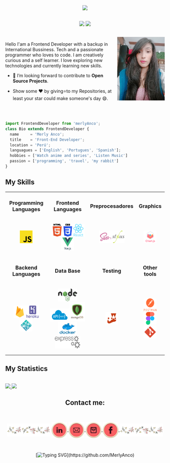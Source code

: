 <div align="center">
  <img src="./img/Banner Mer.gif" ><br/>
<br/>

  ![](https://komarev.com/ghpvc/?username=MerlyAnco&color=ff69b4)
    <img src="https://img.shields.io/badge/Languages-English%20%26%20Portugués-ff69b4" />
</div>
<br/>

<img align='right' src="./img/foto.jpg" width="150" height="200">

Hello I'am a Frontend Developer with a backup in International Bussiness. Tech and a passionate programmer who loves to code. I am creatively curious and a self learner. I love exploring new technologies and currently learning new skills.  <br> 

- 💬 I’m looking forward to contribute to **Open Source Projects**.

-  Show some ❤ by giving⭐to my Repositories, at least your star could make someone's day 😄.

<br><br>

```js
import FrontendDeveloper from 'merlyAnco';
class Bio extends FrontendDeveloper {
  name     = 'Merly Anco';
  title    = 'Front-End Developer';
  location = 'Perú';
  languagues = ['English', 'Portugues', 'Spanish'];
  hobbies = ['Watch anime and series', 'Listen Music']
  passion = ['programming', 'travel', 'my rabbit']
}
```
## My Skills

<div>

| | | | |
|--|--|--|--|
|<h3 align="center">Programming Languages</h3>|<h3 align="center">Frontend Languages</h3>|<h3 align="center">Preprocesadores</h3>|<h3 align="center">Graphics</h3>|
|<p align="center"><img title='Javascript' src='img/javascript.png' alt="javascript" width="40" height="40"/></a></p>|<p align="center"><a href="https://www.w3.org/html/" target="_blank" rel="noreferrer"><img title='Html5' src="img/html5.png"  alt="html5" width="40" height="40"/></a><a href="https://lenguajecss.com/css/" target="_blank" rel="noreferrer"><img title='Css3' src="img/css3.png"  alt="css3" width="27" height="40"/></a><a href="https://reactjs.org/" target="_blank" rel="noreferrer"><img title='react' src="img/react.svg    "  alt="react" width="40" height="40"/></a><a href="https://vuejs.org/" target="_blank" rel="noreferrer"><img title='vue' src="img/vue.svg"  alt="vue" width="40" height="40"/></a></p> |<p align=center><a href="https://sass-lang.com/" target="_blank" rel="noreferrer"><img title='sass' src="img/sass.svg"  alt="sass" width="40" height="40"/></a><a href="https://github.com/stylus/stylus" target="_blank" rel="noreferrer"><img title='stylus' src="img/stylus.png"  alt="stylus" width="40" height="40"/></a></p>|<p align="center"><a href="https://www.chartjs.org/" target="_blank" rel="noreferrer"><img title='chartjs' src="img/chart.svg"  alt="chartjs" width="40" height="40"/></a></p>|
|<h3 align="center">Backend Languages</h3>|<h3 align="center">Data Base</h3>|<h3 align="center">Testing</h3>| <h3 align="center">Other tools</h3>|
|<p align="center"><a href="https://firebase.google.com/" target="_blank" rel="noreferrer"><img title='firebase' src="img/firebase.svg"  alt="firebase" width="40" height="40"/></a><a href="https://www.heroku.com/" target="_blank" rel="noreferrer"><img title='heroku' src="img/heroku.svg"  alt="heroku" width="40" height="40"/></a><a href="https://www.netlify.com/" target="_blank" rel="noreferrer"><img title='netlify' src="img/netifly.svg"  alt="netlify" width="40" height="40"/></a></p>|<p align="center"><a href="https://nodejs.org/en/" target="_blank" rel="noreferrer"><img title='nodejs' src='img/node.png' alt="nodejs" width="60" height="40"/></a><a href="https://www.redhat.com/es/topics/api/what-is-a-rest-api" target="_blank" rel="noreferrer"><img title='api_rest' src='img/api_rest.png' alt="api_rest" width="60" height="40"/></a><a href="https://www.mongodb.org/html/" target="_blank" rel="noreferrer"><img title='mongodb' src='img/mongodb.png' alt="mongodb" width="50" height="60"/></a><a href="https://www.docker.com/" target="_blank" rel="noreferrer"><img title='docker' src='img/docker.png' alt="docker" width="60" height="40"/></a><a href="https://expressjs.com/" target="_blank" rel="noreferrer"><img title='expressjs' src='img/express-routing-logo.png' alt="expressjs" width="80" height="40"/></a></p>|<p align="center"><a href="https://jestjs.io/" target="_blank" rel="noreferrer"><img title='jestjs' src="img/jest.svg"  alt="jestjs" width="40" height="40"/></a></p>|<p align="center"><a href="https://www.postman.com/" target="_blank" rel="noreferrer"><img title='postman' src="img/postman-logo.png"  alt="postman" width="40" height="40"/></a> <a href="https://www.figma.com/" target="_blank" rel="noreferrer"><img title='figma' src="img/figma.svg"  alt="figma" width="40" height="40"/></a><a href="https://git-scm.com/" target="_blank" rel="noreferrer"><img title='git' src="img/git.svg"  alt="git" width="40" height="40"/></a>   </p>


</div>

## My Statistics

<br/>
<div align="left">
  <a href="https://abhigyantrips.dev/">
  <img width="49.5%" src="https://github-readme-stats.vercel.app/api?username=MerlyAnco&show_icons=true&theme=monokai&hide_border=true" />
    <img width="49.5%" src="https://github-readme-streak-stats.herokuapp.com/?user=MerlyAnco&theme=monokai&hide_border=true" />
  </a>
</div>

<h2 align="center">Contact me:</h2><br>

<p align="center">
<img align="center" title='LinkedIn' src="img/linea.gif" alt="Twitter" height="40"/>
  <a href="https://www.linkedin.com/in/merly-anco-porras-56917012b/" target="_blank">
    <img align="center" title='LinkedIn' src="img/linkedin.png" alt="Twitter" height="50" width="50" />
  </a>
  <a href="mailto:merly2257@gmail.com" target="_blank">
    <img align="center" title='Gmail' src="img/email.png" alt="Linkedin"  height="50" width="50" />
  </a>
  <a href="https://www.instagram.com/merly.anco/" target="_blank">
    <img align="center" title='Instagram' src="img/instagram.png" alt="Gmail" height="50" width="50" />
  </a>
  <a href="https://www.facebook.com/merly.ap22/" target="_blank">
    <img align="center" title='Facebook' src="img/fb.png" alt="Facebook" height="50" width="50" />
  </a>
  <img align="center" title='LinkedIn' src="img/linea.gif" alt="Twitter" height="40"/>
</p>
<br>

<div align="center">

[![Typing SVG](https://readme-typing-svg.herokuapp.com/?lines=Thanks+For+Visiting!!&center=true&color="ff69b4")](https://github.com/MerlyAnco)

</div>